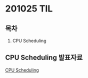 # 201025 TIL

## 목차

1. CPU Scheduling

## CPU Scheduling 발표자료

[CPU Scheduling](201025/J075-CPUScheduling.pdf)   